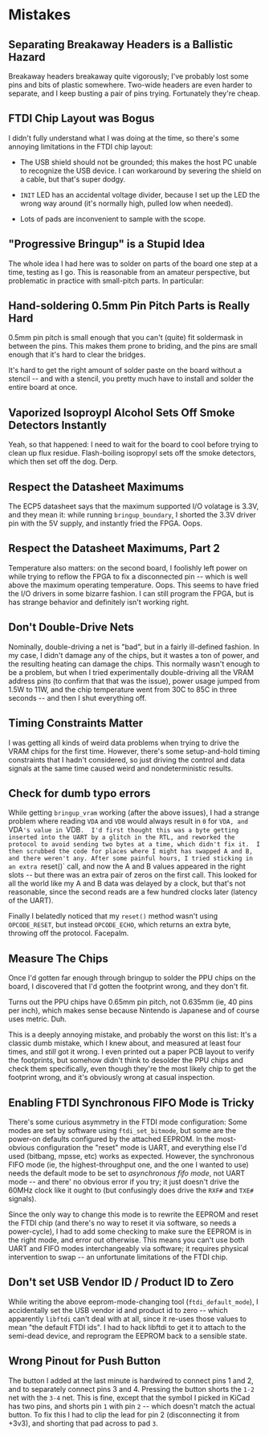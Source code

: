 # Mistakes

## Separating Breakaway Headers is a Ballistic Hazard

Breakaway headers breakaway quite vigorously; I've probably lost some pins and
bits of plastic somewhere. Two-wide headers are even harder to separate, and I
keep busting a pair of pins trying. Fortunately they're cheap.

## FTDI Chip Layout was Bogus

I didn't fully understand what I was doing at the time, so there's some annoying limitations in the FTDI chip layout:

* The USB shield should not be grounded; this makes the host PC unable to recognize the USB device. I can workaround by severing the shield on a cable, but that's super dodgy.

* `INIT` LED has an accidental voltage divider, because I set up the LED the wrong way around (it's normally high, pulled low when needed).

* Lots of pads are inconvenient to sample with the scope.

## "Progressive Bringup" is a Stupid Idea

The whole idea I had here was to solder on parts of the board one step at a time, testing as I go. This is reasonable from an amateur perspective, but problematic in practice with small-pitch parts. In particular:

## Hand-soldering 0.5mm Pin Pitch Parts is Really Hard

0.5mm pin pitch is small enough that you can't (quite) fit soldermask in between the pins. This makes them prone to briding, and the pins are small enough that it's hard to clear the bridges.

It's hard to get the right amount of solder paste on the board without a stencil -- and with a stencil, you pretty much have to install and solder the entire board at once.

## Vaporized Isoproypl Alcohol Sets Off Smoke Detectors Instantly

Yeah, so that happened: I need to wait for the board to cool before trying to clean up flux residue. Flash-boiling isopropyl sets off the smoke detectors, which then set off the dog. Derp.

## Respect the Datasheet Maximums

The ECP5 datasheet says that the maximum supported I/O volatage is 3.3V, and they mean it: while running `bringup_boundary`, I shorted the 3.3V driver pin with the 5V supply, and instantly fried the FPGA.  Oops.

## Respect the Datasheet Maximums, Part 2

Temperature also matters: on the second board, I foolishly left power on while trying to reflow the FPGA to fix a disconnected pin -- which is well above the maximum operating temperature.  Oops.  This seems to have fried the I/O drivers in some bizarre fashion.  I can still program the FPGA, but is has strange behavior and definitely isn't working right.

## Don't Double-Drive Nets

Nominally, double-driving a net is "bad", but in a fairly ill-defined fashion.  In my case, I didn't damage any of the chips, but it wastes a ton of power, and the resulting heating can damage the chips.  This normally wasn't enough to be a problem, but when I tried experimentally double-driving all the VRAM address pins (to confirm that that was the issue), power usage jumped from 1.5W to 11W, and the chip temperature went from 30C to 85C in three seconds -- and then I shut everything off.

## Timing Constraints Matter

I was getting all kinds of weird data problems when trying to drive the VRAM chips for the first time.  However, there's some setup-and-hold timing constraints that I hadn't considered, so just driving the control and data signals at the same time caused weird and nondeterministic results.

## Check for dumb typo errors

While getting `bringup_vram` working (after the above issues), I had a strange problem where reading `VDA` and `VDB` would always result in `0` for `VDA, and `VDA`'s value in `VDB`.  I'd first thought this was a byte getting inserted into the UART by a glitch in the RTL, and reworked the protocol to avoid sending two bytes at a time, which didn't fix it.  I then scrubbed the code for places where I might has swapped A and B, and there weren't any. After some painful hours, I tried sticking in an extra `reset()` call, and now the A and B values appeared in the right slots -- but there was an extra pair of zeros on the first call.  This looked for all the world like my A and B data was delayed by a clock, but that's not reasonable, since the second reads are a few hundred clocks later (latency of the UART).

Finally I belatedly noticed that my `reset()` method wasn't using `OPCODE_RESET`, but instead `OPCODE_ECHO`, which returns an extra byte, throwing off the protocol.  Facepalm.

## Measure The Chips

Once I'd gotten far enough through bringup to solder the PPU chips on the board, I discovered that I'd gotten the footprint wrong, and they don't fit.

Turns out the PPU chips have 0.65mm pin pitch, not 0.635mm (ie, 40 pins per inch), which makes sense because Nintendo is Japanese and of course uses metric.  Duh.

This is a deeply annoying mistake, and probably the worst on this list: It's a classic dumb mistake, which I knew about, and measured at least four times, and *still* got it wrong.  I even printed out a paper PCB layout to verify the footprints, but somehow didn't think to desolder the PPU chips and check them specifically, even though they're the most likely chip to get the footprint wrong, and it's obviously wrong at casual inspection.

## Enabling FTDI Synchronous FIFO Mode is Tricky

There's some curious asymmetry in the FTDI mode configuration: Some modes are set by software using `ftdi_set_bitmode`, but some are the power-on defaults configured by the attached EEPROM.  In the most-obvious configuration the "reset" mode is UART, and everything else I'd used (bitbang, mpsse, etc) works as expected.  However, the synchronous FIFO mode (ie, the highest-throughput one, and the one I wanted to use) needs the default mode to be set to _asynchronous fifo mode_, not UART mode -- and there' no obvious error if you try; it just doesn't drive the 60MHz clock like it ought to (but confusingly does drive the `RXF#` and `TXE#` signals).

Since the only way to change this mode is to rewrite the EEPROM and reset the FTDI chip (and there's no way to reset it via software, so needs a power-cycle), I had to add some checking to make sure the EEPROM is in the right mode, and error out otherwise. This means you can't use both UART and FIFO modes interchangeably via software; it requires physical intervention to swap -- an unfortunate limitations of the FTDI chip.

## Don't set USB Vendor ID / Product ID to Zero

While writing the above eeprom-mode-changing tool (`ftdi_default_mode`), I accidentally set the USB vendor id and product id to zero -- which apparently `libftdi` can't deal with at all, since it re-uses those values to mean "the default FTDI ids".  I had to hack libftdi to get it to attach to the semi-dead device, and reprogram the EEPROM back to a sensible state.

## Wrong Pinout for Push Button

The button I added at the last minute is hardwired to connect pins 1 and 2, and to separately connect pins 3 and 4.  Pressing the button shorts the `1-2` net with the `3-4` net.  This is fine, except that the symbol I picked in KiCad has two pins, and shorts pin `1` with pin `2` -- which doesn't match the actual button.  To fix this I had to clip the lead for pin 2 (disconnecting it from +3v3), and shorting that pad across to pad `3`.
